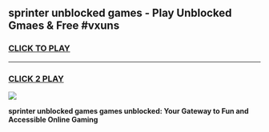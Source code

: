 
## sprinter unblocked games - Play Unblocked Gmaes & Free #vxuns
<h3>
<a href="https://news.freeplayer.one?title=sprinter_unblocked_games&ref=03M">CLICK TO PLAY</a></h3>
<hr>

<h3>
<a href="https://news.freeplayer.one?title=sprinter_unblocked_games&ref=03M">CLICK 2 PLAY</a>
  
</h3>

<a href="https://news.freeplayer.one?title=sprinter_unblocked_games&ref=03M"><img src="https://clearcache.store/games.png"></a>


**sprinter unblocked games games unblocked: Your Gateway to Fun and Accessible Online Gaming**
